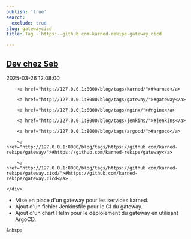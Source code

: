 ```yaml
---
publish: 'true'
search:
  exclude: true
slug: gatewaycicd
title: Tag - https:--github.com-karned-rekipe-gateway.cicd

---
```


<!--
  ~ MIT License
  ~
  ~ Copyright (c) 2023-2025 Maciej 'maQ' Kusz <maciej.kusz@gmail.com>
  ~
  ~ Permission is hereby granted, free of charge, to any person obtaining a copy
  ~ of this software and associated documentation files (the "Software"), to deal
  ~ in the Software without restriction, including without limitation the rights
  ~ to use, copy, modify, merge, publish, distribute, sublicense, and/or sell
  ~ copies of the Software, and to permit persons to whom the Software is
  ~ furnished to do so, subject to the following conditions:
  ~
  ~ The above copyright notice and this permission notice shall be included in all
  ~ copies or substantial portions of the Software.
  ~
  ~ THE SOFTWARE IS PROVIDED "AS IS", WITHOUT WARRANTY OF ANY KIND, EXPRESS OR
  ~ IMPLIED, INCLUDING BUT NOT LIMITED TO THE WARRANTIES OF MERCHANTABILITY,
  ~ FITNESS FOR A PARTICULAR PURPOSE AND NONINFRINGEMENT. IN NO EVENT SHALL THE
  ~ AUTHORS OR COPYRIGHT HOLDERS BE LIABLE FOR ANY CLAIM, DAMAGES OR OTHER
  ~ LIABILITY, WHETHER IN AN ACTION OF CONTRACT, TORT OR OTHERWISE, ARISING FROM,
  ~ OUT OF OR IN CONNECTION WITH THE SOFTWARE OR THE USE OR OTHER DEALINGS IN THE
  ~ SOFTWARE.
  -->


## [Dev chez Seb](http://127.0.0.1:8000/blog/gateway/)

<!--suppress LongLine -->
<div class="post-extra">
    <div class="col">
        <p class="post-date">2025-03-26 12:08:00</p>
    </div>
    <div class="col">
    
        <a href="http://127.0.0.1:8000/blog/tags/karned/">#karned</a>
    
        <a href="http://127.0.0.1:8000/blog/tags/gateway/">#gateway</a>
    
        <a href="http://127.0.0.1:8000/blog/tags/nginx/">#nginx</a>
    
        <a href="http://127.0.0.1:8000/blog/tags/jenkins/">#jenkins</a>
    
        <a href="http://127.0.0.1:8000/blog/tags/argocd/">#argocd</a>
    
        <a href="http://127.0.0.1:8000/blog/tags/https://github.com/karned-rekipe/gateway/">#https://github.com/karned-rekipe/gateway</a>
    
        <a href="http://127.0.0.1:8000/blog/tags/https://github.com/karned-rekipe/gateway.cicd/">#https://github.com/karned-rekipe/gateway.cicd</a>
    
    </div>
</div>

- Mise en place d'un gateway pour les services karned.  
- Ajout d'un fichier Jenkinsfile pour le CI du gateway.  
- Ajout d'un chart Helm pour le déploiement du gateway en utilisant ArgoCD.




<div class="post-link">

    &nbsp;

</div>

